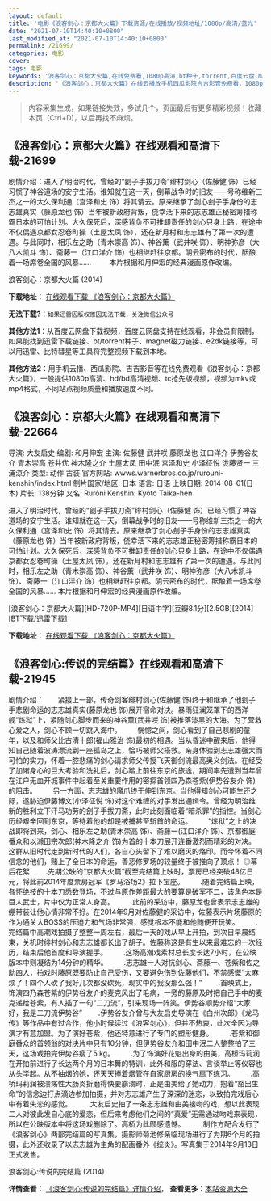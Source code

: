 ```yaml
---
layout: default
title: '电影《浪客剑心：京都大火篇》下载资源/在线播放/视频地址/1080p/高清/蓝光'
date: "2021-07-10T14:40:10+0800"
last_modified_at: "2021-07-10T14:40:10+0800"
permalink: /21699/
categories: 电影
cover:
tags: 电影
keywords: '浪客剑心：京都大火篇,在线免费看,1080p高清,bt种子,torrent,百度云盘,magnet,磁力链,迅雷下载资源'
description: '《浪客剑心：京都大火篇》在线云播放手机西瓜影院吉吉影音免费看，1080p高清bd/hd未删减完整版和tc抢先枪版，mkv/mp4格式，附带bt/torrent种子、magnet/磁力链、百度云盘、网盘资源迅雷下载链接'
---
```


>内容采集生成，如果链接失效，多试几个，页面最后有更多精彩视频！收藏本页（Ctrl+D)，以后再找不麻烦。


## 《浪客剑心：京都大火篇》在线观看和高清下载-21699

剧情介绍：进入了明治时代，曾经的“刽子手拔刀斋”绯村剑心（佐藤健 饰）已经习惯了神谷道场的安宁生活。谁知就在这一天，倒幕战争时的旧友——号称维新三杰之一的大久保利通（宫泽和史 饰）将其请去。原来继承了剑心刽子手身份的志志雄真实（藤原龙也 饰）当年被新政府背叛，侥幸活下来的志志雄正秘密筹措称霸日本的可怕计划。大久保死后，深感背负不可推卸责任的剑心只身上路，在途中不仅偶遇京都女忍卷町操（土屋太凤 饰），还在新月村和志志雄有了第一次的遭遇。与此同时，相乐左之助（青木崇高 饰）、神谷薫（武井咲 饰）、明神弥彦（大八木凯斗 饰）、斋藤一（江口洋介 饰）也相继赶往京都。阴云密布的时代，酝酿着一场席卷全国的风暴……  　　本片根据和月伸宏的经典漫画原作改编。


浪客剑心：京都大火篇 (2014)

**下载地址**： [在线观看下载 《浪客剑心：京都大火篇》](https://www.btbtdy.me/btdy/dy977.html) 


**无法下载?**：`如果迅雷因版权原因无法下载，关注微信公众号 `

**其他方法1**：从百度云网盘下载视频，百度云网盘支持在线观看，非会员有限制，如果能找到迅雷下载链接、bt/torrent种子、magnet磁力链接、e2dk链接等，可以用迅雷、比特彗星等工具将完整视频下载到本地。

**其他方法2**：用手机云播、西瓜影院、吉吉影音等在线免费观看《浪客剑心：京都大火篇》，一般提供1080p高清、hd/bd高清视频、tc抢先版视频，视频为mkv或mp4格式，不同站点视频质量和播放速度不同。


## 《浪客剑心：京都大火篇》在线观看和高清下载-22664

导演: 大友启史 编剧: 和月伸宏 主演: 佐藤健 武井咲 藤原龙也 江口洋介 伊势谷友介 青木崇高 苍井优 神木隆之介 土屋太凤 田中泯 宫泽和史 小泽征悦 泷藤贤一 三浦涼介 类型: 动作 古装 官方网站: wwws.warnerbros.co.jp/rurouni-kenshin/index.html 制片国家/地区: 日本 语言: 日语 上映日期: 2014-08-01(日本) 片长: 138分钟 又名: Rurôni Kenshin: Kyôto Taika-hen

进入了明治时代，曾经的“刽子手拔刀斋”绯村剑心（佐藤健 饰）已经习惯了神谷道场的安宁生活。谁知就在这一天，倒幕战争时的旧友——号称维新三杰之一的大久保利通（宫泽和史 饰）将其请去。原来继承了剑心刽子手身份的志志雄真实（藤原龙也 饰）当年被新政府背叛，侥幸活下来的志志雄正秘密筹措称霸日本的可怕计划。大久保死后，深感背负不可推卸责任的剑心只身上路，在途中不仅偶遇京都女忍卷町操（土屋太凤 饰），还在新月村和志志雄有了第一次的遭遇。与此同时，相乐左之助（青木崇高 饰）、神谷薫（武井咲 饰）、明神弥彦（大八木凯斗 饰）、斋藤一（江口洋介 饰）也相继赶往京都。阴云密布的时代，酝酿着一场席卷全国的风暴…… 本片根据和月伸宏的经典漫画原作改编。


[浪客剑心：京都大火篇][HD-720P-MP4][日语中字][豆瓣8.1分][2.5GB][2014][BT下载/迅雷下载]

**下载地址**： [在线观看下载 《浪客剑心：京都大火篇》](https://www.btdx8.com/torrent/ruroni_kenshin_kyoto_taika-hen_2014.html) 


## 《浪客剑心:传说的完结篇》在线观看和高清下载-21945

剧情介绍：　　紧接上一部，传奇剑客绯村剑心(佐藤健 饰)终于和继承了他刽子手悲剧命运的志志雄真实(藤原龙也 饰)展开宿命对决。暴雨狂澜笼罩下的西洋舰“炼狱”上，紧随剑心脚步而来的神谷薫(武井咲 饰)被推落漆黑的大海。为了营救心爱之人，剑心不顾一切跳入海中。   　　恍惚之间，剑心看到了自己悲剧的童年，以及和师父比古清十郎(福山雅治 饰)最初的相遇。当从昏迷中醒来后，他得知自己随着波涛漂流到一座孤岛之上，恰巧被师父搭救。亲身体验到志志雄强大而可怕的实力，怀着一腔悲痛的剑心请求师父传授飞天御剑流最高奥义剑法。在经受了加诸身心的巨大考验和洗礼后，剑心踏上前往东京的旅途，期间率先遭到当年曾在江户无血开城事件中起着至关重要作用的密探首领四乃森苍紫(伊势谷友介 饰)的阻击。   　　另一方面，志志雄的魔爪终于伸到东京。当他得知剑心可能生还之际，遂胁迫伊藤博文(小泽征悦 饰)对这个难缠的对手发出通缉令。曾经为明治维新的胜利立下汗马功劳的刽子手拔刀斋，此时此刻面临着“暗杀罪”的指控。当剑心历经艰辛回到东京，等待着他的却是被捕甚至斩首的命运。   　　“炼狱”之上的决战即将到来，剑心、相乐左之助(青木崇高 饰)、斋藤一(江口洋介 饰)、京都御庭番众和以濑田宗次郎(神木隆之介 饰)为首的十本刀展开连番激烈而精彩的对决。这群从旧时代走到新时代的人们，各自心头留下了难以磨灭的烙印。而今怀着不同信念的他们，赌上了全日本的命运，善恶修罗场的较量终于被推向了顶点！   ◎幕后花絮   　　.先期公映的“京都大火篇”截至完结篇上映时，票房已经突破48亿日元，将此前2014年度票房冠军《罗马浴场2》拉下宝座。   　　.随着完结篇上映，各怀绝技的十本刀悉数登场，不过与原作差距最大的要算是破军不二，该角色本是巨人武士，片中仅为正常人身高。   　　.此前的采访中，藤原龙也曾表示志志雄的绷带装让他心情非常不好。在2014年9月对佐藤健的采访中，佐藤表示片场藤原的作为通关大BOSS的压迫力和气场非常强，感觉根本不能和他随便开玩笑。   　　.完结篇中高潮戏拍摄了整整一周左右，最后一天的戏从早上开拍，到次日早晨结束，关机时绯村剑心和志志雄都长出了胡子。佐藤称这是有生以来最难忘的一次经历，结束后他首度和导演握手。   　　.这场高潮戏素材总长度长达7小时，在公映版本中则凝结为14分钟的精华。   　　.志志雄一人对抗剑心、斋藤一、苍紫和佐之助四人，拍戏时藤原既要防止自己受伤，又要避免伤到佐藤他们，不禁感慨“太麻烦了！四个人砍了我好几次都没砍死，现实中的我没那么强！”   　　.首映式上，饰演四乃森苍紫的伊势谷友介的麦克风出了毛病，一旁的藤原及时把自己手中的麦克递给苍紫，有人插了一句“二刀流”，引来现场一阵笑。伊势谷顺势介绍“大家好，我是二刀流伊势谷”   　　.伊势谷友介曾与大友启史导演在《白州次郎》《龙马传》等作品中有过合作，他小时候读过《浪客剑心》，但并不热衷，此次全因为导演才有意加盟。为了演好苍紫，他还特意进行了专门的塑形健身。   　　.苍紫和御庭番众的首领翁的对决片中只有10分钟，但伊势谷友介和田中泯二人整整拍了三天，这场戏拍完伊势谷瘦了5 kg。   　　.为了饰演好花魁出身的由美，高桥玛莉润在开拍前进行了长达两个月的日本舞的特训，此外和服的穿法、言谈举止等仪容也从头学起。从不抽烟的她，还天天捧着烟管在自家厨房的换气扇下练习。   　　.高桥玛莉润被溃疡性大肠炎折磨得快要崩溃时，正是由美给了她动力，抱着“豁出生命”的信念边打点滴边参加拍摄，并对志志雄产生了深深的迷恋，以致拍完戏后心中有着失恋的感觉。   　　.大友启史拍了一条志志雄和由美接吻的戏，想以此表现二人对彼此发自心底的爱恋，但后来考虑他们之间的“真爱”无需通过吻戏来表现，所以在公映版本中将这场戏删除了。高桥为此颇感遗憾。   　　.制作方配合发行了《浪客剑心》两部完结篇的写真集，摄影师菊池修亲临现场进行了为期6个月的拍摄，此外还收录了以志志雄为主角的配画番外《统炎》。写真集于2014年9月13日正式发售。


浪客剑心:传说的完结篇 (2014)

**详情查看**： [《浪客剑心:传说的完结篇》详情介绍](/movie/21945/)， **查看更多**：[本站资源大全](/movie/t/all/)

